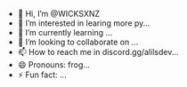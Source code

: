 - 👋 Hi, I’m @WICKSXNZ
- 👀 I’m interested in learing more py...
- 🌱 I’m currently learning ...
- 💞️ I’m looking to collaborate on ...
- 📫 How to reach me in discord.gg/alilsdev...
- 😄 Pronouns: frog...
- ⚡ Fun fact: ...

<!---
WICKSXNZ/WICKSXNZ is a ✨ special ✨ repository because its `README.md` (this file) appears on your GitHub profile.
You can click the Preview link to take a look at your changes.
--->
